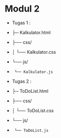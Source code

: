 # Modul 2

 - Tugas 1 :

 - ├─ Kalkulator.html
 - ├── css/
 - │    └── Kalkulator.css
 - └── js/
 -      └── Kalkulator.js

 - Tugas 2 : 

 -  ├─ ToDoList.html
 -  ├── css/
 -  │    └── ToDoList.css
 -  └── js/
 -      └── ToDoList.js
